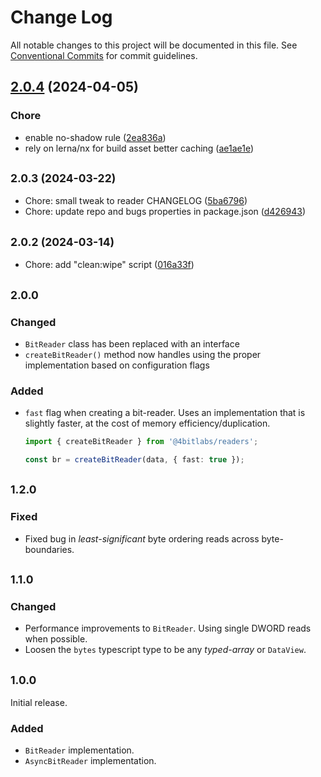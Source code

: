 # Change Log

All notable changes to this project will be documented in this file.
See [Conventional Commits](https://conventionalcommits.org) for commit guidelines.

## [2.0.4](https://github.com/32bitkid/sci.js/compare/@4bitlabs/readers@2.0.3...@4bitlabs/readers@2.0.4) (2024-04-05)

### Chore

- enable no-shadow rule ([2ea836a](https://github.com/32bitkid/sci.js/commit/2ea836add49b0a30810a2241d400ca38e0b0b1ed))
- rely on lerna/nx for build asset better caching ([ae1ae1e](https://github.com/32bitkid/sci.js/commit/ae1ae1eb4ead8e89a4d53ea0bcfcbc8e107b1488))

## <small>2.0.3 (2024-03-22)</small>

- Chore: small tweak to reader CHANGELOG ([5ba6796](https://github.com/32bitkid/sci.js/commit/5ba6796))
- Chore: update repo and bugs properties in package.json ([d426943](https://github.com/32bitkid/sci.js/commit/d426943))

## <small>2.0.2 (2024-03-14)</small>

- Chore: add "clean:wipe" script ([016a33f](https://github.com/32bitkid/sci.js/commit/016a33f))

## <small>2.0.0</small>

### Changed

- `BitReader` class has been replaced with an interface
- `createBitReader()` method now handles using the proper implementation based on configuration flags

### Added

- `fast` flag when creating a bit-reader. Uses an implementation that is slightly faster, at the cost of memory
  efficiency/duplication.

  ```ts
  import { createBitReader } from '@4bitlabs/readers';

  const br = createBitReader(data, { fast: true });
  ```

## <small>1.2.0</small>

### Fixed

- Fixed bug in _least-significant_ byte ordering reads across byte-boundaries.

## <small>1.1.0</small>

### Changed

- Performance improvements to `BitReader`. Using single DWORD reads when possible.
- Loosen the `bytes` typescript type to be any _typed-array_ or `DataView`.

## <small>1.0.0</small>

Initial release.

### Added

- `BitReader` implementation.
- `AsyncBitReader` implementation.
